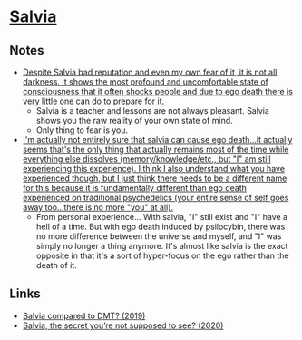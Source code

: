 # [Salvia](https://psychonautwiki.org/w/index.php?title=Salvinorin_A)

## Notes

- [Despite Salvia bad reputation and even my own fear of it, it is not all darkness. It shows the most profound and uncomfortable state of consciousness that it often shocks people and due to ego death there is very little one can do to prepare for it.](https://www.reddit.com/r/Salvia/comments/81twxj/salvia_vs_dmt/)
  - Salvia is a teacher and lessons are not always pleasant. Salvia shows you the raw reality of your own state of mind.
  - Only thing to fear is you.
- [I'm actually not entirely sure that salvia can cause ego death...it actually seems that's the only thing that actually remains most of the time while everything else dissolves (memory/knowledge/etc., but "I" am still experiencing this experience). I think I also understand what you have experienced though, but I just think there needs to be a different name for this because it is fundamentally different than ego death experienced on traditional psychedelics (your entire sense of self goes away too...there is no more "you" at all).](https://www.reddit.com/r/Salvia/comments/b09is6/ego_death_feels/)
  - From personal experience... With salvia, "I" still exist and "I" have a hell of a time. But with ego death induced by psilocybin, there was no more difference between the universe and myself, and "I" was simply no longer a thing anymore. It's almost like salvia is the exact opposite in that it's a sort of hyper-focus on the ego rather than the death of it.

## Links

- [Salvia compared to DMT? (2019)](https://www.reddit.com/r/Salvia/comments/c6osrj/salvia_compared_to_dmt/)
- [Salvia, the secret you’re not supposed to see? (2020)](https://www.reddit.com/r/Salvia/comments/ekw0av/salvia_the_secret_youre_not_supposed_to_see/?sort=top)
